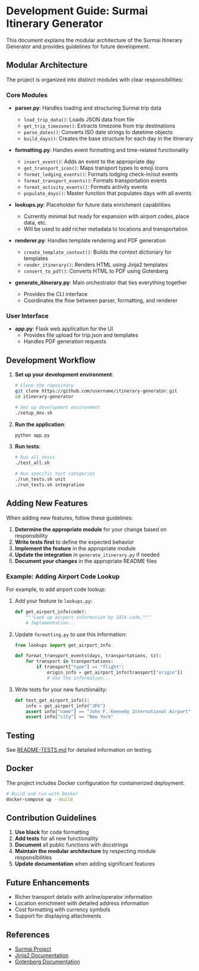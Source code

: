 # Development Guide: Surmai Itinerary Generator

This document explains the modular architecture of the Surmai Itinerary Generator and provides guidelines for future development.

## Modular Architecture

The project is organized into distinct modules with clear responsibilities:

### Core Modules

- **parser.py**: Handles loading and structuring Surmai trip data
  - `load_trip_data()`: Loads JSON data from file
  - `get_trip_timezone()`: Extracts timezone from trip destinations
  - `parse_dates()`: Converts ISO date strings to datetime objects
  - `build_days()`: Creates the base structure for each day in the itinerary

- **formatting.py**: Handles event formatting and time-related functionality
  - `insert_event()`: Adds an event to the appropriate day
  - `get_transport_icon()`: Maps transport types to emoji icons
  - `format_lodging_events()`: Formats lodging check-in/out events
  - `format_transport_events()`: Formats transportation events
  - `format_activity_events()`: Formats activity events
  - `populate_days()`: Master function that populates days with all events

- **lookups.py**: Placeholder for future data enrichment capabilities
  - Currently minimal but ready for expansion with airport codes, place data, etc.
  - Will be used to add richer metadata to locations and transportation

- **renderer.py**: Handles template rendering and PDF generation
  - `create_template_context()`: Builds the context dictionary for templates
  - `render_itinerary()`: Renders HTML using Jinja2 templates
  - `convert_to_pdf()`: Converts HTML to PDF using Gotenberg

- **generate_itinerary.py**: Main orchestrator that ties everything together
  - Provides the CLI interface
  - Coordinates the flow between parser, formatting, and renderer

### User Interface

- **app.py**: Flask web application for the UI
  - Provides file upload for trip.json and templates
  - Handles PDF generation requests

## Development Workflow

1. **Set up your development environment**:
   ```bash
   # Clone the repository
   git clone https://github.com/username/itinerary-generator.git
   cd itinerary-generator
   
   # Set up development environment
   ./setup_dev.sh
   ```

2. **Run the application**:
   ```bash
   python app.py
   ```

3. **Run tests**:
   ```bash
   # Run all tests
   ./test_all.sh
   
   # Run specific test categories
   ./run_tests.sh unit
   ./run_tests.sh integration
   ```

## Adding New Features

When adding new features, follow these guidelines:

1. **Determine the appropriate module** for your change based on responsibility
2. **Write tests first** to define the expected behavior
3. **Implement the feature** in the appropriate module
4. **Update the integration** in `generate_itinerary.py` if needed
5. **Document your changes** in the appropriate README files

### Example: Adding Airport Code Lookup

For example, to add airport code lookup:

1. Add your feature to `lookups.py`:
   ```python
   def get_airport_info(code):
       """Look up airport information by IATA code."""
       # Implementation...
   ```

2. Update `formatting.py` to use this information:
   ```python
   from lookups import get_airport_info
   
   def format_transport_events(days, transportations, tz):
       for transport in transportations:
           if transport["type"] == "flight":
               origin_info = get_airport_info(transport["origin"])
               # Use the information...
   ```

3. Write tests for your new functionality:
   ```python
   def test_get_airport_info():
       info = get_airport_info("JFK")
       assert info["name"] == "John F. Kennedy International Airport"
       assert info["city"] == "New York"
   ```

## Testing

See [README-TESTS.md](README-TESTS.md) for detailed information on testing.

## Docker

The project includes Docker configuration for containerized deployment:

```bash
# Build and run with Docker
docker-compose up --build
```

## Contribution Guidelines

1. **Use black** for code formatting
2. **Add tests** for all new functionality
3. **Document** all public functions with docstrings
4. **Maintain the modular architecture** by respecting module responsibilities
5. **Update documentation** when adding significant features

## Future Enhancements

- Richer transport details with airline/operator information
- Location enrichment with detailed address information
- Cost formatting with currency symbols
- Support for displaying attachments

## References

- [Surmai Project](https://github.com/rohitkumbhar/surmai)
- [Jinja2 Documentation](https://jinja.palletsprojects.com/)
- [Gotenberg Documentation](https://gotenberg.dev/docs/about)